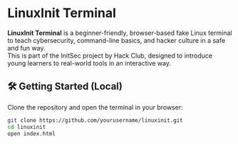 # LinuxInit Terminal

**LinuxInit Terminal** is a beginner-friendly, browser-based fake Linux terminal to teach cybersecurity, command-line basics, and hacker culture in a safe and fun way.  
This is part of the InitSec project by Hack Club, designed to introduce young learners to real-world tools in an interactive way.

## 🛠️ Getting Started (Local)

Clone the repository and open the terminal in your browser:

```bash
git clone https://github.com/yourusername/linuxinit.git
cd linuxinit
open index.html

